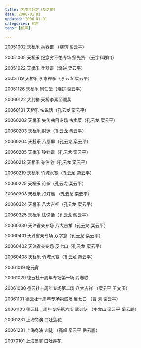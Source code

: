 ```yaml
---
title: 丙戌年场次（及之前）
date: 2006-01-01
updated: 2006-01-01
categories: 相声
tags: [相声] 

---
```


20051002 天桥乐 兵器谱 （烧饼 栾云平）

20051005 天桥乐 纪念穷不怕专场 祭先贤 （云字科群口）

20051022 天桥乐 兵器谱（烧饼 栾云平）

20051119 天桥乐 李家神拳（李云杰 栾云平）

20051126 天桥乐 同仁堂（烧饼 栾云平）

20060122 大封箱 天桥李素丽颁奖

20060131 天桥乐 怯说话（孔云龙 栾云平）

20060202 天桥乐 失传曲目专场 怯卖菜（孔云龙 栾云平）

20060203 天桥乐 财迷（孔云龙 栾云平）

20060204 天桥乐 八扇屏（孔云龙 栾云平）

20060205 天桥乐 铃铛谱（孔云龙 栾云平）

20060212 天桥乐 夸住宅（孔云龙 栾云平）

20060219 天桥乐 竹城水寨（孔云龙 栾云平）

20060225 天桥乐 论拳（孔云龙 栾云平）

20060303 天桥乐 打灯谜 （孔云龙 栾云平）

20060324 天桥乐 八大吉祥（孔云龙 栾云平）

20060325 天桥乐 怯说话（孔云龙 栾云平）

20060330 天津省亲专场 八大吉祥（孔云龙 栾云平）

20060401 天津省亲专场 双字意（孔云龙 栾云平）

20060402 天津省亲专场 反七口（孔云龙 栾云平）

20060408 天桥乐 竹城水寨（孔云龙 栾云平）

20061019 吃元宵

20061029 德云社十周年专场第一场 对春联

20061030 德云社十周年专场第二场 八大吉祥 （栾云平 王文玉）

20061101 德云社十周年专场第四场 反七口 （曹 刘 栾云平）

20061103 德云社十周年专场第六场  武训徒 （李文山 栾云平 岳云鹏）

20061231 上海商演 口吐莲花

20061231 上海商演 训徒 （高峰 栾云平 岳云鹏）

20070101 上海商演 口吐莲花 